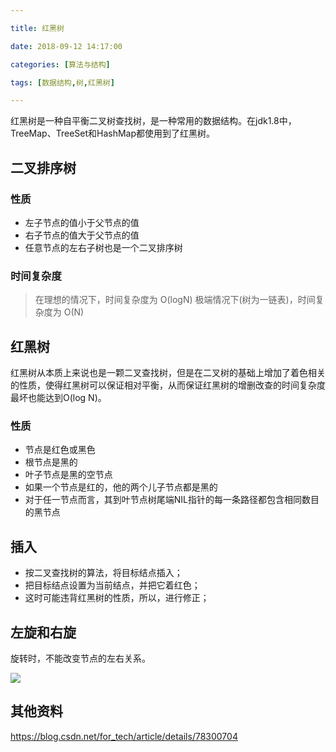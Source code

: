 ```yaml
---

title: 红黑树

date: 2018-09-12 14:17:00

categories: [算法与结构]

tags: [数据结构,树,红黑树]

---
```


红黑树是一种自平衡二叉树查找树，是一种常用的数据结构。在jdk1.8中，TreeMap、TreeSet和HashMap都使用到了红黑树。

<!--more-->


## 二叉排序树 

### 性质

- 左子节点的值小于父节点的值
- 右子节点的值大于父节点的值
- 任意节点的左右子树也是一个二叉排序树

### 时间复杂度 

> 在理想的情况下，时间复杂度为 O(logN)
> 极端情况下(树为一链表)，时间复杂度为 O(N)


## 红黑树

红黑树从本质上来说也是一颗二叉查找树，但是在二叉树的基础上增加了着色相关的性质，使得红黑树可以保证相对平衡，从而保证红黑树的增删改查的时间复杂度最坏也能达到O(log N)。

### 性质

- 节点是红色或黑色
- 根节点是黑的
- 叶子节点是黑的空节点
- 如果一个节点是红的，他的两个儿子节点都是黑的
- 对于任一节点而言，其到叶节点树尾端NIL指针的每一条路径都包含相同数目的黑节点


## 插入

- 按二叉查找树的算法，将目标结点插入；
- 把目标结点设置为当前结点，并把它着红色；
- 这时可能违背红黑树的性质，所以，进行修正；

## 左旋和右旋

旋转时，不能改变节点的左右关系。

![](/images/红黑树/左旋右旋.png)

## 其他资料

https://blog.csdn.net/for_tech/article/details/78300704 